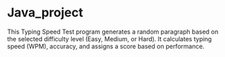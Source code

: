 # Java_project
This Typing Speed Test program generates a random paragraph based on the selected difficulty level (Easy, Medium, or Hard). It calculates typing speed (WPM), accuracy, and assigns a score based on performance.
